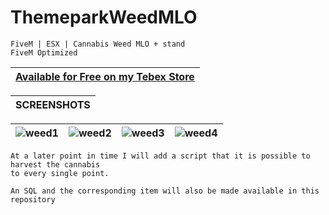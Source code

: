 # ThemeparkWeedMLO

```yarn
FiveM | ESX | Cannabis Weed MLO + stand
FiveM Optimized
```

|[Available for Free on my Tebex Store](https://alphadevelopment.tebex.io/checkout/packages/add/6803128/single)|
|---|

|SCREENSHOTS|
|---|

|![weed1](https://github.com/user-attachments/assets/818b2fd6-ad75-4bf1-a5e2-cd56c992a63a)|![weed2](https://github.com/user-attachments/assets/e961377b-4f89-4bb3-89be-86e262a7ab08)|![weed3](https://github.com/user-attachments/assets/bd7039ec-f303-4fb1-bcca-9973b54bec1a)|![weed4](https://github.com/user-attachments/assets/49e04f2b-6d4b-4a29-85e5-db4e305defb9)
|---|---|---|---|

```yarn
At a later point in time I will add a script that it is possible to harvest the cannabis
to every single point.

An SQL and the corresponding item will also be made available in this repository
```
